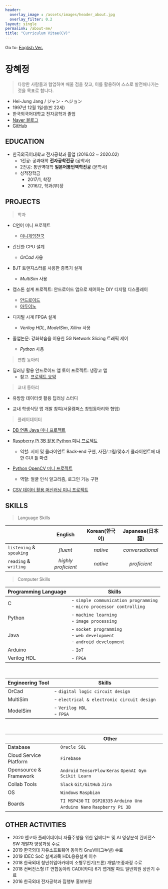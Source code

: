 ```yaml
---
header:
  overlay_image : /assets/images/header_about.jpg
  overlay_filter: 0.2
layout: single
permalink: /about-me/
title: "Curriculum Vitae(CV)"
---
```


Go to: [English Ver.](https://hei-jung.github.io/about/)

# 장혜정

> 다양한 사람들과 협업하며 배울 점을 찾고, 이를 활용하여 스스로 발전해나가는 것을 목표로 합니다.

- Hei-Jung Jang / ジャン・ヘジョン
- 1997년 12월 1일생(만 22세)
- 한국외국어대학교 전자공학과 졸업
- [Naver 블로그](https://blog.naver.com/wkdgpwjd007)
- [GitHub](https://github.com/hei-jung)

## EDUCATION

- 한국외국어대학교 전자공학과 졸업 (2016.02 ~ 2020.02)
  - 1전공: 공과대학 **전자공학전공** (공학사)
  - 2전공: 통번역대학 **일본어통번역학전공** (문학사)
  - 성적장학금
    - 2017/1, 학장
	- 2016/2, 학과(부)장
  
## PROJECTS

> 학과

- C언어 미니 프로젝트
  - [미니게임천국](https://github.com/hei-jung/teamproject_heaven)

- 간단한 CPU 설계
  - *OrCad* 사용

- BJT 트랜지스터를 사용한 증폭기 설계
  - *MultiSim* 사용

- 캡스톤 설계 프로젝트: 안드로이드 앱으로 제어하는 DIY 디지털 디스플레이
  - [안드로이드](https://github.com/hei-jung/LedControl)
  - [아두이노](https://github.com/hei-jung/LedControl_arduino)

- 디지털 시계 FPGA 설계
  - *Verilog HDL*, *ModelSim*, *Xilinx* 사용

- 졸업논문: 강화학습을 이용한 5G Network Slicing 트래픽 제어
  - *Python* 사용
  
> 연합 동아리

- 딥러닝 활용 안드로이드 앱 토이 프로젝트: 냉장고 앱
  - 참고. [프로젝트 요약](https://github.com/hei-jung/cookit_project)

> 교내 동아리

- 유방암 데이터셋 활용 딥러닝 스터디

- 교내 학생식당 앱 개발 참여(서울캠퍼스 창업동아리와 협업)

> 플레이데이터

- [DB 연동 Java 미니 프로젝트](https://github.com/hei-jung/myDbApp)

- [Raspberry Pi 3B 활용 Python 미니 프로젝트](https://github.com/hei-jung/catchmind_game)
  - 역할: 서버 및 클라이언트 Back-end 구현, 사진/그림/맞추기 클라이언트에 대한 GUI 틀 마련

- [Python OpenCV 미니 프로젝트](https://github.com/hei-jung/MiniProject_OpenCV)
  - 역할: 얼굴 인식 알고리즘, 로그인 기능 구현

- [CSV 데이터 활용 머신러닝 미니 프로젝트](https://github.com/hei-jung/PokeDex)

## SKILLS

> Language Skills

||English|Korean(한국어)|Japanese(日本語)|
|:---|:---:|:---:|:---:|
|`listening` & `speaking`|*fluent*|*native*|*conversational*|
|`reading` & `writing`|*highly proficient*|*native*|*proficient*|

> Computer Skills

|Programming Language|Skills|
|---|---|
|C|- `simple communication programming`<br>- `micro processor controlling`|
|Python|- `machine learning`<br>- `image processing`|
|Java|- `socket programming`<br>- `web development`<br>- `android development`|
|Arduino|- `IoT`|
|Verilog HDL|- `FPGA`|

<br>

|Engineering Tool|Skills|
|---|---|
|OrCad|- `digital logic circuit design`|
|MultiSim|- `electrical & electronic circuit design`
|ModelSim|- `Verilog HDL`<br>- `FPGA`

<br>

||Other|
|---|---|
|Database|`Oracle SQL`|
|Cloud Service Platform|`Firebase`|
|Opensource & Framework|`Android` `TensorFlow` `Keras` `OpenAI Gym` `Scikit Learn`|
|Collab Tools|`Slack` `Git/GitHub` `Jira`|
|OS|`Windows` `Raspbian`|
|Boards|`TI MSP430` `TI DSP28335` `Arduino Uno` `Arduino Nano` `Raspberry Pi 3B`|

## OTHER ACTIVITIES

- 2020 엔코아 플레이데이터 자율주행을 위한 임베디드 및 AI 영상분석 컨버전스 SW 개발자 양성과정 수료
- 2019 한국외대 자유소프트웨어 동아리 GnuVill(그누빌) 수료
- 2019 IDEC SoC 설계과목 HDL응용설계 이수
- 2018 한국외대 청년취업아카데미 소형무인기(드론) 개발/조종과정 수료
- 2018 컨버전스형 IT 연합동아리 CADI(카디) 6기 앱개발 파트 일반회원 상반기 수료
- 2016 한국외대 전자공학과 집행부 홍보부원
